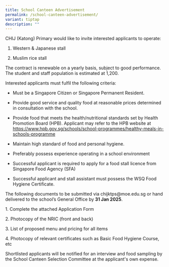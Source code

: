 ```yaml
---
title: School Canteen Advertisement
permalink: /school-canteen-advertisement/
variant: tiptap
description: ""
---
```

<p>CHIJ (Katong) Primary would like to invite interested applicants to operate:</p>
<ol data-tight="true" class="tight">
<li>
<p>Western &amp; Japanese stall</p>
</li>
<li>
<p>Muslim rice stall</p>
</li>
</ol>
<p>The contract is renewable on a yearly basis, subject to good performance.
The student and staff population is estimated at 1,200.</p>
<p>Interested applicants must fulfil the following criteria:</p>
<ul data-tight="true" class="tight">
<li>
<p>Must be a Singapore Citizen or Singapore Permanent Resident.</p>
</li>
<li>
<p>Provide good service and quality food at reasonable prices determined
in consultation with the school.</p>
</li>
<li>
<p>Provide food that meets the health/nutritional standards set by Health
Promotion Board (HPB). Applicant may refer to the HPB website at <a href="https://www.hpb.gov.sg/schools/school-programmes/healthy-meals-in-schools-programme" rel="noopener nofollow" target="_blank">https://www.hpb.gov.sg/schools/school-programmes/healthy-meals-in-schools-programme</a>
</p>
</li>
<li>
<p>Maintain high standard of food and personal hygiene.</p>
</li>
<li>
<p>Preferably possess experience operating in a school environment</p>
</li>
<li>
<p>Successful applicant is required to apply for a food stall licence from
Singapore Food Agency (SFA)</p>
</li>
<li>
<p>Successful applicant and stall assistant must possess the WSQ Food Hygiene
Certificate.</p>
</li>
</ul>
<p>The following documents to be submitted via <a rel="noopener noreferrer nofollow" target="_blank">chijktps@moe.edu.sg</a> or
hand delivered to the school’s General Office by <strong>31 Jan 2025</strong>.</p>
<p></p>
<p>1. Complete the attached Application Form</p>
<p>2. Photocopy of the NRIC (front and back)</p>
<p>3. List of proposed menu and pricing for all items</p>
<p>4. Photocopy of relevant certificates such as Basic Food Hygiene Course,
etc</p>
<p>Shortlisted applicants will be notified for an interview and food sampling
by the School Canteen Selection Committee at the applicant's own expense.</p>
<p></p>
<p></p>
<p></p>
<p></p>
<p></p>
<p>
<br>
<br>
</p>
<p></p>